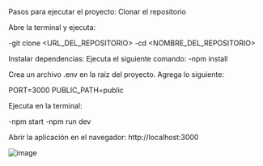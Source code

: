 Pasos para ejecutar el proyecto:
Clonar el repositorio

Abre la terminal y ejecuta:

-git clone <URL_DEL_REPOSITORIO>
-cd <NOMBRE_DEL_REPOSITORIO>

Instalar dependencias:
Ejecuta el siguiente comando:
-npm install


Crea un archivo .env en la raíz del proyecto.
Agrega lo siguiente:

PORT=3000
PUBLIC_PATH=public


Ejecuta en la terminal:

-npm start
-npm run dev

Abrir la aplicación en el navegador:
http://localhost:3000


![image](https://github.com/user-attachments/assets/028a8663-b220-4a9f-bf1f-c19f1e9de61f)

